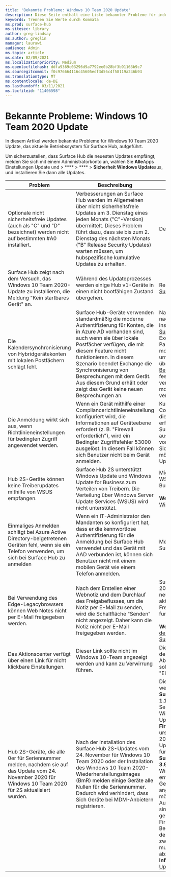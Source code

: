 ```yaml
---
title: 'Bekannte Probleme: Windows 10 Team 2020 Update'
description: Diese Seite enthält eine Liste bekannter Probleme für indows 10 Team 2020 Update.
keywords: Trennen Sie Werte durch Kommata
ms.prod: surface-hub
ms.sitesec: library
author: greg-lindsay
ms.author: greglin
manager: laurawi
audience: Admin
ms.topic: article
ms.date: 02/09/2021
ms.localizationpriority: Medium
ms.openlocfilehash: ddfa9369c03296d9a7792ee0b28bf3b91163b9c7
ms.sourcegitcommit: f0c976664116c45605edf3d56c4f58119a246b93
ms.translationtype: MT
ms.contentlocale: de-DE
ms.lasthandoff: 03/11/2021
ms.locfileid: "11406598"
---
```

# <a name="known-issues-windows-10-team-2020-update"></a>Bekannte Probleme: Windows 10 Team 2020 Update 

In diesem Artikel werden bekannte Probleme für Windows 10 Team 2020 Update, das aktuelle Betriebssystem für Surface Hub, aufgeführt.

Um sicherzustellen, dass Surface Hub die neuesten Updates empfängt, melden Sie sich mit einem Administratorkonto an, wählen Sie **Alle**Apps Einstellungen Update und  >  ****  >  ****  >  **Sicherheit Windows Update**aus, und installieren Sie dann alle Updates.




| Problem                                                                                                   | Beschreibung                                                                                                                                                                                                                                                                                                                                                                                                                             | Abhilfe                                                                                                                                                                                                                                                                                                                                                                                                                                                                                                                            |
| ----------------------------------------------------------------------------------------------------------- | ------------------------------------------------------------------------------------------------------------------------------------------------------------------------------------------------------------------------------------------------------------------------------------------------------------------------------------------------------------------------------------------------------------------------------------------- | ------------------------------------------------------------------------------------------------------------------------------------------------------------------------------------------------------------------------------------------------------------------------------------------------------------------------------------------------------------------------------------------------------------------------------------------------------------------------------------------------------------------------------------- |
| Optionale nicht sicherheitsfreie Updates (auch als "C" und "D" bezeichnet) werden nicht auf bestimmten #A0 installiert.            | Verbesserungen an Surface Hub werden im Allgemeinen über nicht sicherheitsfreie Updates am 3. Dienstag eines jeden Monats ("C"-Version) übermittelt. Dieses Problem führt dazu, dass sie bis zum 2. Dienstag des nächsten Monats ("B" Release Security Updates) warten müssen, um hubspezifische kumulative Updates zu erhalten. | Derzeit gibt es keine Abhilfe.                                                                                                                                                                                                                                                                                                                                     |
| Surface Hub zeigt nach dem Versuch, das Windows 10 Team 2020-Update zu installieren, die Meldung "Kein startbares Gerät" an.                                                                        | Während des Updateprozesses werden einige Hub v1-Geräte in einen nicht bootfähigen Zustand übergehen.                                                                                                                                                                                                                                       | Re-image the device [using the Surface Hub Recovery Tool](surface-hub-recovery-tool.md).                                                                                                                                                                                                                                                                                                                                                                   |
| Die Kalendersynchronisierung von Hybridgerätekonten mit lokalen Postfächern schlägt fehl.   | Surface Hub-Geräte verwenden standardmäßig die moderne Authentifizierung für Konten, die in Azure AD vorhanden sind, auch wenn sie über lokale Postfächer verfügen, die mit diesem Feature nicht funktionieren. In diesem Szenario beendet Exchange die Synchronisierung von Besprechungen mit dem Gerät. Aus diesem Grund erhält oder zeigt das Gerät keine neuen Besprechungen an.                                                                                                    | Nachdem [KB4598291](https://support.microsoft.com/help/4598291) (oder ein nachfolgender Windows CU) installiert wurde, verfügt [der SurfaceHub CSP](https://docs.microsoft.com/windows/client-management/mdm/surfacehub-csp) über einen neuen ExchangeModernAuthEnabled-Parameter, um die Verwendung der modernen Authentifizierung umschalten zu können. Dies kann über die MDM-Richtlinie oder das [Bereitstellungspaket](https://download.microsoft.com/download/8/3/F/83FD5089-D14E-42E3-AF7C-6FC36F80D347/ExchangeModernAuthDisabled.ppkg) auf false festgelegt werden, um zu verhindern, dass der Hub die moderne Authentifizierung verwendet.                                                                                                |
| Die Anmeldung wirkt sich aus, wenn Richtlinieneinstellungen für bedingten Zugriff angewendet werden.                                    | Wenn ein Gerät mithilfe einer Compliancerichtlinieneinstellung konfiguriert wird, die Informationen auf Geräteebene erfordert (z. B. "Firewall erforderlich"), wird ein Bedingter Zugriffsfehler 53000 ausgelöst. In diesem Fall können sich Benutzer nicht beim Gerät anmelden.                                                                                                                                                                                                 | Kunden können Compliancerichtlinieneinstellungen, die Informationen auf Geräteebene erfordern, von der Ausführung auf Surface Hub-Geräten ausschließen. Wenn dies aufgrund von Compliance- oder Sicherheitseinschränkungen nicht möglich ist, sollten Hubgeräte das Update 2020 nicht installieren. |
| Hub 2S-Geräte können keine Treiberupdates mithilfe von WSUS empfangen.                                             | Surface Hub 2S unterstützt Windows Update und Windows Update for Business zum Verteilen von Treibern. Die Verteilung über Windows Server Update Services (WSUS) wird nicht unterstützt.                                                                                                                                                                                                                                                                      | Migrieren Sie bei Verwendung von WSUS zu Windows Update for Business.<br> <br>**Weitere Informationen:** [Was ist Windows Update for Business?](https://docs.microsoft.com/windows/deployment/update/waas-manage-updates-wufb)                                                                                                                                                                                                                                                                                                                            |
| Einmaliges Anmelden schlägt bei Azure Active Directory-beigetretenen Geräten fehl, wenn sie ein Telefon verwenden, um sich bei Surface Hub zu anmelden | Wenn ein IT-Administrator den Mandanten [](surface-hub-2s-phone-authenticate.md) so konfiguriert hat, dass er die kennwortlose Authentifizierung für die Anmeldung bei Surface Hub verwendet und das Gerät mit AAD verbunden ist, können sich Benutzer nicht mit einem mobilen Gerät wie einem Telefon anmelden.                                                                                                       | Melden Sie sich manuell bei Surface Hub an.                                                                                                                                                                                                                                                                                                                                                                                                                                                                                                      |
| Bei Verwendung des Edge-Legacybrowsers können Web Notes nicht per E-Mail freigegeben werden. | Nach dem Erstellen einer Webnotiz und dem Durchlauf des Freigabeflusses, um die Notiz per E-Mail zu senden, wird die Schaltfläche "Senden" nicht angezeigt. Daher kann die Notiz nicht per E-Mail freigegeben werden. | Surface Hubs, auf die das Update 2020 installiert ist, können auf den neuen Microsoft Edge-Browser aktualisiert werden, und die Freigabe von Notizen per E-Mail funktioniert mit diesem Browser.<br> <br>**Weitere Informationen**: [Installieren des neuen Microsoft Edge auf Surface Hub](surface-hub-install-chromium-edge.md) |
| Das Aktionscenter verfügt über einen Link für nicht klickbare Einstellungen. | Dieser Link sollte nicht im Windows 10-Team angezeigt werden und kann zu Verwirrung führen.   | Die Funktionalität ist mit der vor dem Update 2020 identisch. Der Abschnitt Apps des Startmenüs sollte zum Starten der App "Einstellungen" verwendet werden.    |
| Hub 2S-Geräte, die alle 0er für Seriennummer melden, nachdem sie auf das Update vom 24. November 2020 für Windows 10 Team 2020 für 2S aktualisiert wurden. | Nach der Installation des Surface Hub 2S-Updates vom 24. November für Windows 10 Team 2020 oder der Installation des Windows 10 Team 2020-Wiederherstellungsimages (BmR) melden einige Geräte alle Nullen für die Seriennummer. Dadurch wird verhindert, dass Sich Geräte bei MDM-Anbietern registrieren.  | Dieses Problem ist aufgetreten, wenn ein Gerät nicht über **das Surface SMC Firmware Update 1.177.139.0** (Teil des 1. Septembers, 2020-Update für Windows 10 Team Creators Update) vor dem Wechsel zu **SMC Firmware Update 3.91.139.0** (im ursprünglichen Windows 10 Team 2020 BMR enthalten oder Teil des Updates vom 24. November 2020 für Windows 10 Team 2020). Da **Surface SMC Firmware Update 3.93.139.0** nun im aktuellen Windows 10 Team 2020 BMR enthalten ist und Surface Hub 2S-Geräten über Windows Update angeboten wird, ist es nicht mehr möglich, dieses Problem zu lösen. Auf geräten, die bereits betroffen sind, wird eine neue Seriennummer generiert, sobald das Firmwareupdate installiert ist. Beachten Sie, dass das Gerät nach der Installation des Updates zweimal neu gestartet werden muss, um die Installation abzuschließen. **Weitere Informationen:** [Surface Hub-Updateverlauf](surface-hub-update-history.md). |
